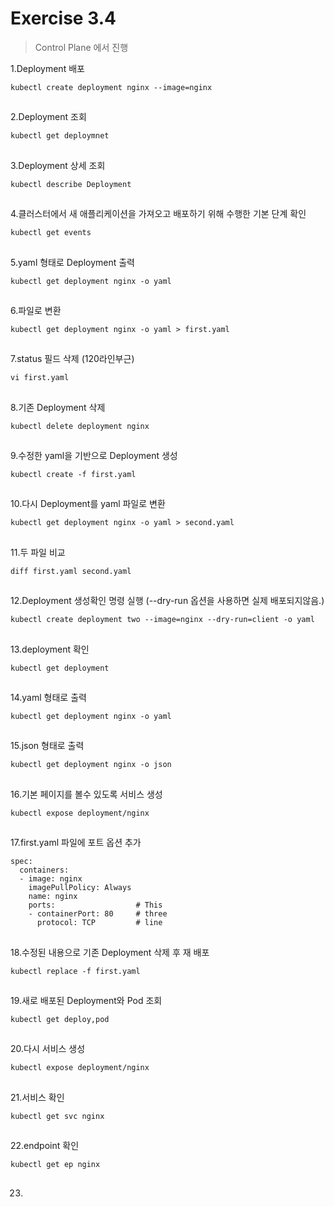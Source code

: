 # Exercise 3.4


> Control Plane 에서 진행

1.Deployment 배포

```
kubectl create deployment nginx --image=nginx
```

##

2.Deployment 조회
```
kubectl get deploymnet
```

##

3.Deployment 상세 조회
```
kubectl describe Deployment
```

##

4.클러스터에서 새 애플리케이션을 가져오고 배포하기 위해 수행한 기본 단계 확인

```
kubectl get events
```

##

5.yaml 형태로 Deployment 출력
```
kubectl get deployment nginx -o yaml
```

##

6.파일로 변환
```
kubectl get deployment nginx -o yaml > first.yaml
```

##

7.status 필드 삭제 (120라인부근)
```
vi first.yaml
```

##

8.기존 Deployment 삭제
```
kubectl delete deployment nginx
```

##

9.수정한 yaml을 기반으로 Deployment 생성

```
kubectl create -f first.yaml
```

##

10.다시 Deployment를 yaml 파일로 변환

```
kubectl get deployment nginx -o yaml > second.yaml
```

##

11.두 파일 비교
```
diff first.yaml second.yaml
```

##

12.Deployment 생성확인 명령 실행 (--dry-run 옵션을 사용하면 실제 배포되지않음.)
```
kubectl create deployment two --image=nginx --dry-run=client -o yaml
```

##

13.deployment 확인
```
kubectl get deployment
```

##

14.yaml 형태로 출력
```
kubectl get deployment nginx -o yaml
```

##

15.json 형태로 출력
```
kubectl get deployment nginx -o json
```

##

16.기본 페이지를 볼수 있도록 서비스 생성
```
kubectl expose deployment/nginx
```

##

17.first.yaml 파일에 포트 옵션 추가
```
spec:
  containers:
  - image: nginx
    imagePullPolicy: Always
    name: nginx
    ports:                  # This
    - containerPort: 80     # three
      protocol: TCP         # line
```

##

18.수정된 내용으로 기존 Deployment 삭제 후 재 배포
```
kubectl replace -f first.yaml
```

##

19.새로 배포된 Deployment와 Pod 조회

```
kubectl get deploy,pod
```

##

20.다시 서비스 생성

```
kubectl expose deployment/nginx
```

##

21.서비스 확인
```
kubectl get svc nginx
```

##

22.endpoint 확인
```
kubectl get ep nginx
```

##

23.
